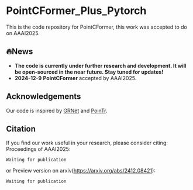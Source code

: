 # PointCFormer_Plus_Pytorch
This is the code repository for PointCFormer, this work was accepted to do on AAAI2025.


## 🔥News

- **The code is currently under further research and development. It will be open-sourced in the near future. Stay tuned for updates!**
- **2024-12-9** **PointCFormer** accepted by AAAI2025.





## Acknowledgements

Our code is inspired by [GRNet](https://github.com/hzxie/GRNet) and [PoinTr](https://github.com/yuxumin/PoinTr).

## Citation
If you find our work useful in your research, please consider citing: 
Proceedings of AAAI2025:
```
Waiting for publication
```
or Preview version on arxiv(https://arxiv.org/abs/2412.08421):
```
Waiting for publication
```
